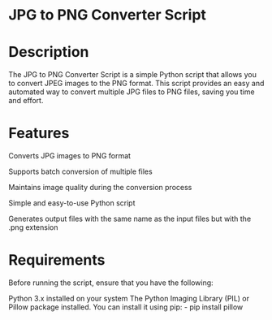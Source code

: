 # JPG to PNG Converter Script
# Description
The JPG to PNG Converter Script is a simple Python script that allows you to convert JPEG images to the PNG format. This script provides an easy and automated way to convert multiple JPG files to PNG files, saving you time and effort.

# Features
Converts JPG images to PNG format

Supports batch conversion of multiple files

Maintains image quality during the conversion process

Simple and easy-to-use Python script

Generates output files with the same name as the input files but with the .png extension

# Requirements
Before running the script, ensure that you have the following:

Python 3.x installed on your system
The Python Imaging Library (PIL) or Pillow package installed. You can install it using pip:
    - pip install pillow